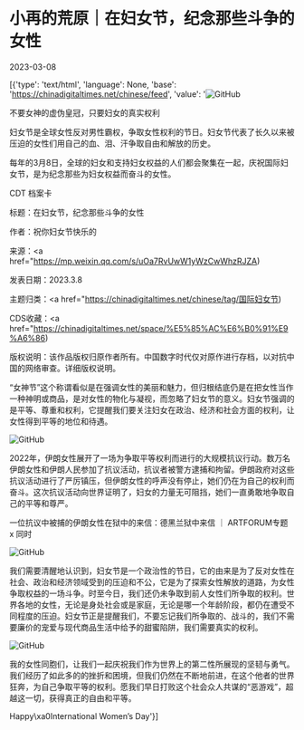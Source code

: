 # 小再的荒原｜在妇女节，纪念那些斗争的女性

2023-03-08

[{'type': 'text/html', 'language': None, 'base': 'https://chinadigitaltimes.net/chinese/feed', 'value': '![GitHub](https://chinadigitaltimes.net/chinese/files/2023/03/image-1678264512161.png)

不要女神的虚伪皇冠，只要妇女的真实权利

妇女节是全球女性反对男性霸权，争取女性权利的节日。妇女节代表了长久以来被压迫的女性们用自己的血、泪、汗争取自由和解放的历史。

每年的3月8日，全球的妇女和支持妇女权益的人们都会聚集在一起，庆祝国际妇女节，是为纪念那些为妇女权益而奋斗的女性。



CDT 档案卡

标题：在妇女节，纪念那些斗争的女性

作者：祝你妇女节快乐的

来源：<a href="https://mp.weixin.qq.com/s/uOa7RvUwW1yWzCwWhzRJZA)

发表日期：2023.3.8

主题归类：<a href="https://chinadigitaltimes.net/chinese/tag/国际妇女节)

CDS收藏：<a href="https://chinadigitaltimes.net/space/%E5%85%AC%E6%B0%91%E9%A6%86)

版权说明：该作品版权归原作者所有。中国数字时代仅对原作进行存档，以对抗中国的网络审查。详细版权说明。





“女神节”这个称谓看似是在强调女性的美丽和魅力，但归根结底仍是在把女性当作一种神明或商品，是对女性的物化与凝视，而忽略了妇女节的意义。妇女节强调的是平等、尊重和权利，它提醒我们要关注妇女在政治、经济和社会方面的权利，让女性得到平等的地位和待遇。

![GitHub](https://chinadigitaltimes.net/chinese/files/2023/03/post-693627-64084999de8f9.)

2022年，伊朗女性展开了一场为争取平等权利而进行的大规模抗议行动。数万名伊朗女性和伊朗人民参加了抗议活动，抗议者被警方逮捕和拘留。伊朗政府对这些抗议活动进行了严厉镇压，但伊朗女性的呼声没有停止，她们仍在为自己的权利而奋斗。这次抗议活动向世界证明了，妇女的力量无可阻挡，她们一直勇敢地争取自己的平等和尊严。

一位抗议中被捕的伊朗女性在狱中的来信：德黑兰狱中来信 ｜ ARTFORUM专题 x 同时

![GitHub](https://chinadigitaltimes.net/chinese/files/2023/03/post-693627-64084999ea6fb.)

我们需要清醒地认识到，妇女节是一个政治性的节日，它的由来是为了反对女性在社会、政治和经济领域受到的压迫和不公，它是为了探索女性解放的道路，为女性争取权益的一场斗争。时至今日，我们还仍未争取到前人女性们所争取的权利。世界各地的女性，无论是身处社会或是家庭，无论是哪一个年龄阶段，都仍在遭受不同程度的压迫。妇女节正是提醒我们，不要忘记我们所争取的、战斗的，我们不需要廉价的宠爱与现代商品生活中给予的甜蜜陷阱，我们需要真实的权利。

![GitHub](https://chinadigitaltimes.net/chinese/files/2023/03/post-693627-6408499a03523.)

我的女性同胞们，让我们一起庆祝我们作为世界上的第二性所展现的坚韧与勇气。我们经历了如此多的的挫折和困境，但我们仍然在不断地前进，在这个他者的世界狂奔，为自己争取平等的权利。愿我们早日打败这个社会众人共谋的“恶游戏”，超越这一切，获得真正的自由和平等。

Happy\xa0International Women&#8217;s Day'}]